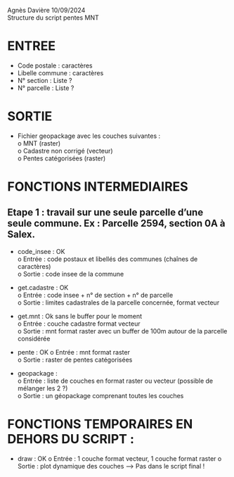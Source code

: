 Agnès Davière 10/09/2024  
Structure du script pentes MNT

# ENTREE
-	Code postale  : caractères  
-	Libelle commune : caractères  
-	N° section : Liste ?  
-	N° parcelle : Liste ?  
  
# SORTIE
-	Fichier geopackage avec les couches suivantes :  
  o	MNT (raster)  
 	o	Cadastre non corrigé (vecteur)  
 	o	Pentes catégorisées (raster)  

# FONCTIONS INTERMEDIAIRES
## Etape 1 : travail sur une seule parcelle d’une seule commune. Ex : Parcelle 2594, section 0A à Salex. 
-	code_insee : OK  
  o	Entrée : code postaux et libellés des communes (chaînes de caractères)  
 	o	Sortie : code insee de la commune  

-	get.cadastre : OK  
  o	Entrée : code insee + n° de section + n° de parcelle  
 	o	Sortie : limites cadastrales de la parcelle concernée, format vecteur  

-	get.mnt : Ok sans le buffer pour le moment  
  o	Entrée : couche cadastre format vecteur  
 	o	Sortie : mnt format raster avec un buffer de 100m autour de la parcelle considérée  
 	
-	pente :  OK
  o	Entrée : mnt format raster  
 	o	Sortie : raster de pentes catégorisées  

-	geopackage :  
  o	Entrée : liste de couches en format raster ou vecteur (possible de mélanger les 2 ?)  
 	o	Sortie : un géopackage comprenant toutes les couches   

# FONCTIONS TEMPORAIRES EN DEHORS DU SCRIPT :
-	draw :  OK
  o	Entrée : 1 couche format vecteur, 1 couche format raster
 	o	Sortie : plot dynamique des couches 
--> Pas dans le script final !  


